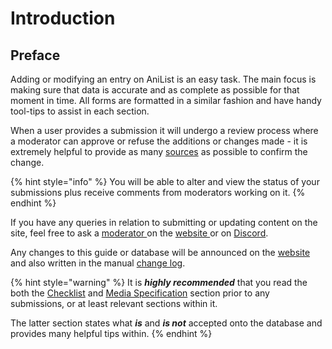 # Introduction

## Preface

Adding or modifying an entry on AniList is an easy task. The main focus is making sure that data is accurate and as complete as possible for that moment in time. All forms are formatted in a similar fashion and have handy tool-tips to assist in each section.

When a user provides a submission it will undergo a review process where a moderator can approve or refuse the additions or changes made - it is extremely helpful to provide as many [sources](before-you-begin/sourcing/) as possible to confirm the change.

{% hint style="info" %}
You will be able to alter and view the status of your submissions plus receive comments from moderators working on it.
{% endhint %}

If you have any queries in relation to submitting or updating content on the site, feel free to ask a [moderator ](moderator/moderator-list.md)on the [website ](http://anilist.co)or on [Discord](http://discord.me/anilist).

Any changes to this guide or database will be announced on the [website](http://anilist.co) and also written in the manual [change log](changelog.md).

{% hint style="warning" %}
It is _**highly recommended**_ that you read the both the [Checklist](before-you-begin/before-you-begin.md) and [Media Specification](before-you-begin/media-specification/) section prior to any submissions, or at least relevant sections within it.

The latter section states what _**is**_ and _**is not**_ accepted onto the database and provides many helpful tips within.
{% endhint %}

